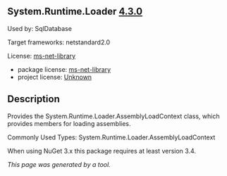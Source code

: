 System.Runtime.Loader [4.3.0](https://www.nuget.org/packages/System.Runtime.Loader/4.3.0)
--------------------

Used by: SqlDatabase

Target frameworks: netstandard2.0

License: [ms-net-library](../../../../licenses/ms-net-library) 

- package license: [ms-net-library](http://go.microsoft.com/fwlink/?LinkId=329770) 
- project license: [Unknown](https://dot.net/) 

Description
-----------
Provides the System.Runtime.Loader.AssemblyLoadContext class, which provides members for loading assemblies.

Commonly Used Types:
System.Runtime.Loader.AssemblyLoadContext
 
When using NuGet 3.x this package requires at least version 3.4.

*This page was generated by a tool.*